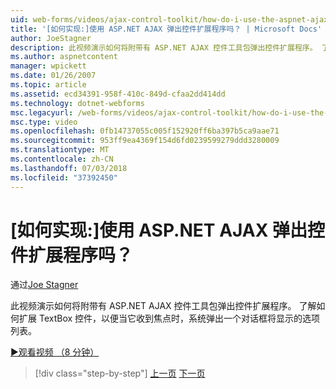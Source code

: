```yaml
---
uid: web-forms/videos/ajax-control-toolkit/how-do-i-use-the-aspnet-ajax-popup-control-extender
title: '[如何实现:]使用 ASP.NET AJAX 弹出控件扩展程序吗？ | Microsoft Docs'
author: JoeStagner
description: 此视频演示如何将附带有 ASP.NET AJAX 控件工具包弹出控件扩展程序。 了解如何将文本框控件扩展，以便...
ms.author: aspnetcontent
manager: wpickett
ms.date: 01/26/2007
ms.topic: article
ms.assetid: ecd34391-958f-410c-849d-cfaa2dd414dd
ms.technology: dotnet-webforms
msc.legacyurl: /web-forms/videos/ajax-control-toolkit/how-do-i-use-the-aspnet-ajax-popup-control-extender
msc.type: video
ms.openlocfilehash: 0fb14737055c005f152920ff6ba397b5ca9aae71
ms.sourcegitcommit: 953ff9ea4369f154d6fd0239599279ddd3280009
ms.translationtype: MT
ms.contentlocale: zh-CN
ms.lasthandoff: 07/03/2018
ms.locfileid: "37392450"
---
```

<a name="how-do-i-use-the-aspnet-ajax-popup-control-extender"></a>[如何实现:]使用 ASP.NET AJAX 弹出控件扩展程序吗？
====================
通过[Joe Stagner](https://github.com/JoeStagner)

此视频演示如何将附带有 ASP.NET AJAX 控件工具包弹出控件扩展程序。 了解如何扩展 TextBox 控件，以便当它收到焦点时，系统弹出一个对话框将显示的选项列表。

[&#9654;观看视频 （8 分钟）](https://channel9.msdn.com/Blogs/ASP-NET-Site-Videos/how-do-i-use-the-aspnet-ajax-popup-control-extender)

> [!div class="step-by-step"]
> [上一页](how-do-i-use-the-aspnet-ajax-textboxwatermark-control-extender.md)
> [下一页](how-do-i-use-the-aspnet-ajax-modalpopup-extender-control.md)
